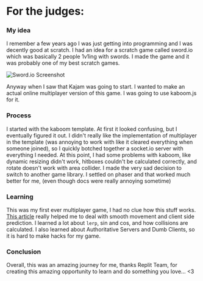 # For the judges:

### My idea
I remember a few years ago I was just getting into programming and I was decently good at scratch. I had an idea for a scratch game called sword.io which was basically 2 people 1v1ing with swords. I made the game and it was probably one of my best scratch games. 

![Sword.io Screenshot](https://i.imgur.com/JXlhHOo.png)

Anyway when I saw that Kajam was going to start. I wanted to make an actual online multiplayer version of this game. I was going to use kaboom.js for it. 

### Process

I started with the kaboom template. At first it looked confusing, but I eventually figured it out. I didn't really like the implementation of multiplayer in the template (was annoying to work with like it cleared everything when someone joined), so I quickly botched together a socket.io server with everything I needed. At this point, I had some problems with kaboom, like dynamic resizing didn't work, hitboxes couldn't be calculated correctly, and rotate doesn't work with area collider. I made the very sad decision to switch to another game library. I settled on phaser and that worked much better for me, (even though docs were really annoying sometime)

### Learning
This was my first ever multiplayer game, I had no clue how this stuff works. [This article](https://www.gabrielgambetta.com/client-server-game-architecture.html) really helped me to deal with smooth movement and client side prediction. I learned a lot about `lerp`, sin and cos, and how collisions are calculated. I also learned about Authoritative Servers and Dumb Clients, so it is hard to make hacks for my game.

### Conclusion

Overall, this was an amazing journey for me, thanks Replit Team, for creating this amazing opportunity to learn and do something you love... <3
